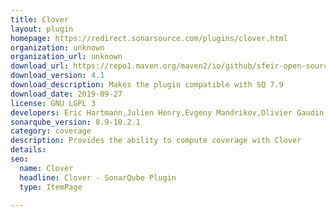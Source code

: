 ```yaml
---
title: Clover
layout: plugin
homepage: https://redirect.sonarsource.com/plugins/clover.html
organization: unknown
organization_url: unknown
download_url: https://repo1.maven.org/maven2/io/github/sfeir-open-source/sonar-clover-plugin/4.1/sonar-clover-plugin-4.1.jar
download_version: 4.1
download_description: Makes the plugin compatible with SQ 7.9
download_date: 2019-09-27
license: GNU LGPL 3
developers: Eric Hartmann,Julien Henry,Evgeny Mandrikov,Olivier Gaudin,Simon Brandhof
sonarqube_version: 8.9-10.2.1
category: coverage
description: Provides the ability to compute coverage with Clover
details: 
seo:
  name: Clover
  headline: Clover - SonarQube Plugin
  type: ItemPage

---
```

